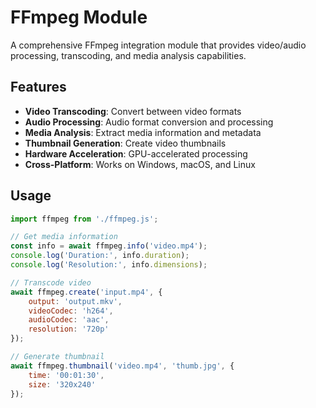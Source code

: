 # FFmpeg Module

A comprehensive FFmpeg integration module that provides video/audio processing, transcoding, and media analysis capabilities.

## Features

- **Video Transcoding**: Convert between video formats
- **Audio Processing**: Audio format conversion and processing
- **Media Analysis**: Extract media information and metadata
- **Thumbnail Generation**: Create video thumbnails
- **Hardware Acceleration**: GPU-accelerated processing
- **Cross-Platform**: Works on Windows, macOS, and Linux

## Usage

```javascript
import ffmpeg from './ffmpeg.js';

// Get media information
const info = await ffmpeg.info('video.mp4');
console.log('Duration:', info.duration);
console.log('Resolution:', info.dimensions);

// Transcode video
await ffmpeg.create('input.mp4', {
    output: 'output.mkv',
    videoCodec: 'h264',
    audioCodec: 'aac',
    resolution: '720p'
});

// Generate thumbnail
await ffmpeg.thumbnail('video.mp4', 'thumb.jpg', {
    time: '00:01:30',
    size: '320x240'
});
``` 